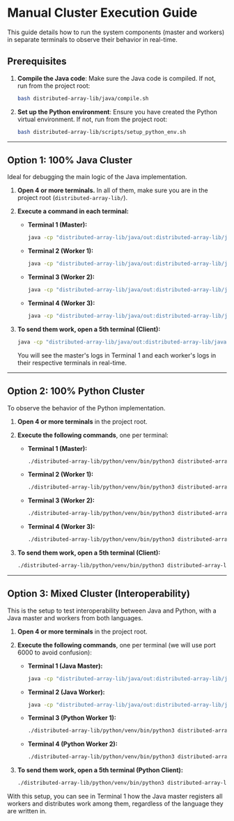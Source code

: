 # Manual Cluster Execution Guide

This guide details how to run the system components (master and workers) in separate terminals to observe their behavior in real-time.

## Prerequisites

1.  **Compile the Java code**: Make sure the Java code is compiled. If not, run from the project root:
    ```bash
    bash distributed-array-lib/java/compile.sh
    ```
2.  **Set up the Python environment**: Ensure you have created the Python virtual environment. If not, run from the project root:
    ```bash
    bash distributed-array-lib/scripts/setup_python_env.sh
    ```

---

## Option 1: 100% Java Cluster

Ideal for debugging the main logic of the Java implementation.

1.  **Open 4 or more terminals.** In all of them, make sure you are in the project root (`distributed-array-lib/`).
2.  **Execute a command in each terminal:**

    *   **Terminal 1 (Master):**
        ```bash
        java -cp "distributed-array-lib/java/out:distributed-array-lib/java/lib/gson-2.10.1.jar" master.MasterNode 5000
        ```

    *   **Terminal 2 (Worker 1):**
        ```bash
        java -cp "distributed-array-lib/java/out:distributed-array-lib/java/lib/gson-2.10.1.jar" worker.WorkerNode worker-java-0 localhost 5000
        ```

    *   **Terminal 3 (Worker 2):**
        ```bash
        java -cp "distributed-array-lib/java/out:distributed-array-lib/java/lib/gson-2.10.1.jar" worker.WorkerNode worker-java-1 localhost 5000
        ```

    *   **Terminal 4 (Worker 3):**
        ```bash
        java -cp "distributed-array-lib/java/out:distributed-array-lib/java/lib/gson-2.10.1.jar" worker.WorkerNode worker-java-2 localhost 5000
        ```
3.  **To send them work, open a 5th terminal (Client):**
    ```bash
    java -cp "distributed-array-lib/java/out:distributed-array-lib/java/lib/gson-2.10.1.jar" client.DistributedArrayClient localhost 5000
    ```
    You will see the master's logs in Terminal 1 and each worker's logs in their respective terminals in real-time.

---

## Option 2: 100% Python Cluster

To observe the behavior of the Python implementation.

1.  **Open 4 or more terminals** in the project root.
2.  **Execute the following commands**, one per terminal:

    *   **Terminal 1 (Master):**
        ```bash
        ./distributed-array-lib/python/venv/bin/python3 distributed-array-lib/python/master/master_node.py 5001
        ```

    *   **Terminal 2 (Worker 1):**
        ```bash
        ./distributed-array-lib/python/venv/bin/python3 distributed-array-lib/python/worker/worker_node.py worker-python-0 localhost 5001
        ```

    *   **Terminal 3 (Worker 2):**
        ```bash
        ./distributed-array-lib/python/venv/bin/python3 distributed-array-lib/python/worker/worker_node.py worker-python-1 localhost 5001
        ```

    *   **Terminal 4 (Worker 3):**
        ```bash
        ./distributed-array-lib/python/venv/bin/python3 distributed-array-lib/python/worker/worker_node.py worker-python-2 localhost 5001
        ```
3.  **To send them work, open a 5th terminal (Client):**
    ```bash
    ./distributed-array-lib/python/venv/bin/python3 distributed-array-lib/python/client/distributed_array_client.py localhost 5001
    ```

---

## Option 3: Mixed Cluster (Interoperability)

This is the setup to test interoperability between Java and Python, with a Java master and workers from both languages.

1.  **Open 4 or more terminals** in the project root.
2.  **Execute the following commands**, one per terminal (we will use port 6000 to avoid confusion):

    *   **Terminal 1 (Java Master):**
        ```bash
        java -cp "distributed-array-lib/java/out:distributed-array-lib/java/lib/gson-2.10.1.jar" master.MasterNode 6000
        ```

    *   **Terminal 2 (Java Worker):**
        ```bash
        java -cp "distributed-array-lib/java/out:distributed-array-lib/java/lib/gson-2.10.1.jar" worker.WorkerNode worker-java-0 localhost 6000
        ```

    *   **Terminal 3 (Python Worker 1):**
        ```bash
        ./distributed-array-lib/python/venv/bin/python3 distributed-array-lib/python/worker/worker_node.py worker-python-0 localhost 6000
        ```

    *   **Terminal 4 (Python Worker 2):**
        ```bash
        ./distributed-array-lib/python/venv/bin/python3 distributed-array-lib/python/worker/worker_node.py worker-python-1 localhost 6000
        ```

3.  **To send them work, open a 5th terminal (Python Client):**
    ```bash
    ./distributed-array-lib/python/venv/bin/python3 distributed-array-lib/python/client/interop_client.py localhost 6000
    ```

With this setup, you can see in Terminal 1 how the Java master registers all workers and distributes work among them, regardless of the language they are written in. 